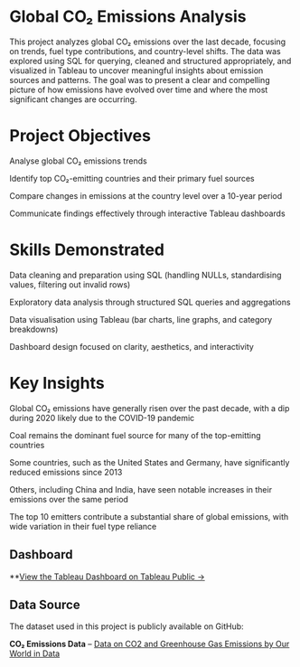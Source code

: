 # Global CO₂ Emissions Analysis

This project analyzes global CO₂ emissions over the last decade, focusing on trends, fuel type contributions, and country-level shifts. The data was explored using SQL for querying, cleaned and structured appropriately, and visualized in Tableau to uncover meaningful insights about emission sources and patterns. The goal was to present a clear and compelling picture of how emissions have evolved over time and where the most significant changes are occurring.

# Project Objectives
Analyse global CO₂ emissions trends 

Identify top CO₂-emitting countries and their primary fuel sources

Compare changes in emissions at the country level over a 10-year period

Communicate findings effectively through interactive Tableau dashboards

# Skills Demonstrated
Data cleaning and preparation using SQL (handling NULLs, standardising values, filtering out invalid rows)

Exploratory data analysis through structured SQL queries and aggregations

Data visualisation using Tableau (bar charts, line graphs, and category breakdowns)

Dashboard design focused on clarity, aesthetics, and interactivity


# Key Insights
Global CO₂ emissions have generally risen over the past decade, with a dip during 2020 likely due to the COVID-19 pandemic

Coal remains the dominant fuel source for many of the top-emitting countries

Some countries, such as the United States and Germany, have significantly reduced emissions since 2013

Others, including China and India, have seen notable increases in their emissions over the same period

The top 10 emitters contribute a substantial share of global emissions, with wide variation in their fuel type reliance

## Dashboard

**[View the Tableau Dashboard on Tableau Public →](https://public.tableau.com/app/profile/chris.chugg/viz/co2_emissions_17528740903470/Dashboard1)

## Data Source

The dataset used in this project is publicly available on GitHub:

**CO₂ Emissions Data** – [Data on CO2 and Greenhouse Gas Emissions by Our World in Data](https://github.com/owid/co2-data)

